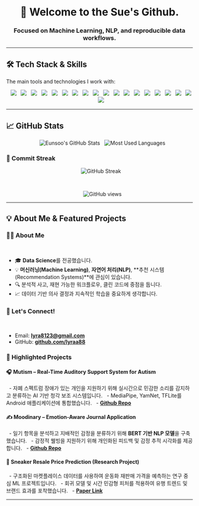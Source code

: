 <h1 align="center">👋 Welcome to the Sue's Github.</h1>
<h3 align="center">Focused on Machine Learning, NLP, and reproducible data workflows.</h3>

---

## 🛠️ Tech Stack & Skills

The main tools and technologies I work with:

<p align="center">
  <img src="https://img.shields.io/badge/Python-3776AB?style=for-the-badge&logo=python&logoColor=white"/>
  <img src="https://img.shields.io/badge/SQL-4479A1?style=for-the-badge&logo=mysql&logoColor=white"/>
  <img src="https://img.shields.io/badge/Pandas-150458?style=for-the-badge&logo=pandas&logoColor=white"/>
  <img src="https://img.shields.io/badge/NumPy-013243?style=for-the-badge&logo=numpy&logoColor=white"/>
  <img src="https://img.shields.io/badge/Scikit--learn-F7931E?style=for-the-badge&logo=scikit-learn&logoColor=white"/>
  <img src="https://img.shields.io/badge/XGBoost-0066A0?style=for-the-badge&logo=xgboost&logoColor=white"/>
  <img src="https://img.shields.io/badge/LightGBM-008F8F?style=for-the-badge&logo=lightgbm&logoColor=white"/>
  <img src="https://img.shields.io/badge/TensorFlow-FF6F00?style=for-the-badge&logo=tensorflow&logoColor=white"/>
  <img src="https://img.shields.io/badge/Keras-D00000?style=for-the-badge&logo=keras&logoColor=white"/>
  <img src="https://img.shields.io/badge/NLTK-2D582F?style=for-the-badge&logo=nltk&logoColor=white"/>
  <img src="https://img.shields.io/badge/spaCy-09A3D5?style=for-the-badge&logo=spacy&logoColor=white"/>
  <img src="https://img.shields.io/badge/Hugging_Face-FFD210?style=for-the-badge&logo=huggingface&logoColor=black"/>
  <img src="https://img.shields.io/badge/Matplotlib-000000?style=for-the-badge&logo=matplotlib&logoColor=white"/>
  <img src="https://img.shields.io/badge/Seaborn-3C9A6F?style=for-the-badge&logo=seaborn&logoColor=white"/>
  <img src="https://img.shields.io/badge/Plotly-27338E?style=for-the-badge&logo=plotly&logoColor=white"/>
  <img src="https://img.shields.io/badge/Tableau-E97627?style=for-the-badge&logo=tableau&logoColor=white"/>
  <img src="https://img.shields.io/badge/Git-F05032?style=for-the-badge&logo=git&logoColor=white"/>
  <img src="https://img.shields.io/badge/Jupyter_Notebook-F37626?style=for-the-badge&logo=jupyter&logoColor=white"/>
  <img src="https://img.shields.io/badge/VS_Code-007ACC?style=for-the-badge&logo=visual-studio-code&logoColor=white"/>
</p>

---

## 📈 GitHub Stats

<p align="center">
    <img src="https://github-readme-stats.vercel.app/api?username=lyraa88&show_icons=true&theme=default&hide_border=true&rank_icon=github&title_color=007ACC&icon_color=007ACC&text_color=333" alt="Eunsoo's GitHub Stats" />
  <img src="https://github-readme-stats.vercel.app/api/top-langs/?username=lyraa88&layout=compact&theme=default&hide_border=true&title_color=007ACC&icon_color=007ACC&text_color=333" alt="Most Used Languages" />
</p>

### 📅 Commit Streak

<p align="center">
  <img src="https://github-readme-streak-stats.herokuapp.com/?user=lyraa88&theme=default&hide_border=true&stroke=007ACC&background=FFFFFF&ring=007ACC&side_main=007ACC" alt="GitHub Streak" />
</p>
<br/>

<p align="center">
    <img src="https://komarev.com/ghpvc/?username=lyraa88&label=Profile%20views&color=0e75b6&style=flat" alt="GitHub views" />
</p>

---

## 💡 About Me & Featured Projects

### 🧑‍💻 About Me
      
- 🎓 **Data Science**를 전공했습니다.
- 💡 **머신러닝(Machine Learning)**, **자연어 처리(NLP)**, **추천 시스템(Recommendation Systems)**에 관심이 있습니다.
- 🔍 분석적 사고, 재현 가능한 워크플로우, 클린 코드에 중점을 둡니다.
- 📈 데이터 기반 의사 결정과 지속적인 학습을 중요하게 생각합니다.

### 📧 Let's Connect!
      
- Email: **[lyra8123@gmail.com](mailto:lyra8123@gmail.com)**
- GitHub: **[github.com/lyraa88](https://github.com/lyraa88)**

### 📁 Highlighted Projects

#### 🎧 Mutism – Real-Time Auditory Support System for Autism
  - 자폐 스펙트럼 장애가 있는 개인을 지원하기 위해 실시간으로 민감한 소리를 감지하고 분류하는 AI 기반 청각 보조 시스템입니다.
  - MediaPipe, YamNet, TFLite를 Android 애플리케이션에 통합했습니다.
  - [**Github Repo**](https://github.com/GDSC-SWU/2025-Mutism-SolutionChallenge.git)

#### ✍️ Moodinary – Emotion-Aware Journal Application
  - 일기 항목을 분석하고 지배적인 감정을 분류하기 위해 **BERT 기반 NLP 모델**을 구축했습니다.
  - 감정적 웰빙을 지원하기 위해 개인화된 피드백 및 감정 추적 시각화를 제공합니다.
  - [**Github Repo**](https://github.com/GDSC-SWU/2024-Moodinary-HultPrize.git)

#### 👟 Sneaker Resale Price Prediction (Research Project)
  - 구조화된 마켓플레이스 데이터를 사용하여 운동화 재판매 가격을 예측하는 연구 중심 ML 프로젝트입니다.
  - 회귀 모델 및 시간 민감형 피처를 적용하여 유행 트렌드 및 브랜드 효과를 포착했습니다.
  - [**Paper Link**](https://ki-it.or.kr/board/maininfo/article/250682)

---
